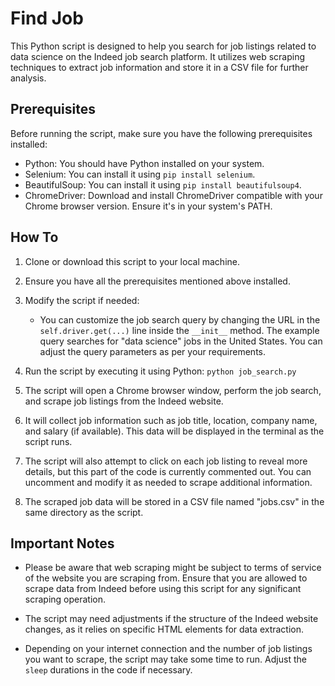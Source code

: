 # Find Job

This Python script is designed to help you search for job listings related to data science on the Indeed job search platform. It utilizes web scraping techniques to extract job information and store it in a CSV file for further analysis.

## Prerequisites
Before running the script, make sure you have the following prerequisites installed:
- Python: You should have Python installed on your system.
- Selenium: You can install it using `pip install selenium`.
- BeautifulSoup: You can install it using `pip install beautifulsoup4`.
- ChromeDriver: Download and install ChromeDriver compatible with your Chrome browser version. Ensure it's in your system's PATH.

## How To
1. Clone or download this script to your local machine.

2. Ensure you have all the prerequisites mentioned above installed.

3. Modify the script if needed:
   - You can customize the job search query by changing the URL in the `self.driver.get(...)` line inside the `__init__` method. The example query searches for "data science" jobs in the United States. You can adjust the query parameters as per your requirements.

4. Run the script by executing it using Python: `python job_search.py`

5. The script will open a Chrome browser window, perform the job search, and scrape job listings from the Indeed website.

6. It will collect job information such as job title, location, company name, and salary (if available). This data will be displayed in the terminal as the script runs.

7. The script will also attempt to click on each job listing to reveal more details, but this part of the code is currently commented out. You can uncomment and modify it as needed to scrape additional information.

8. The scraped job data will be stored in a CSV file named "jobs.csv" in the same directory as the script.

## Important Notes
- Please be aware that web scraping might be subject to terms of service of the website you are scraping from. Ensure that you are allowed to scrape data from Indeed before using this script for any significant scraping operation.

- The script may need adjustments if the structure of the Indeed website changes, as it relies on specific HTML elements for data extraction.

- Depending on your internet connection and the number of job listings you want to scrape, the script may take some time to run. Adjust the `sleep` durations in the code if necessary.

